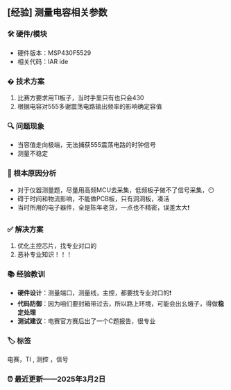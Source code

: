 ## [经验] 测量电容相关参数

### 🛠️ 硬件/模块

- 硬件版本：MSP430F5529
- 相关代码：IAR ide

### � 技术方案

1. 比赛方要求用TI板子，当时手里只有也只会430
2. 根据电容对555多谢震荡电路输出频率的影响确定容值

### 🔍 问题现象

- 当容值走向极端，无法捕获555震荡电路的时钟信号
- 测量不稳定

### 🧠 根本原因分析

- 对于仪器测量题，尽量用高频MCU去采集，低频板子做不了信号采集，😶
- 碍于时间和物流影响，不能做PCB板，只有洞洞板，凑活
- 当时所用的电子器件，全是陈年老货，一点也不精密，误差太大❗

### ✅ 解决方案

1. 优化主控芯片，找专业对口的
2. 恶补专业知识！！！

### 📚 经验教训

- **硬件设计**：测量端口，测量线，主控，都要找专业对口的❗
- **代码防御**：因为咱们要封箱带过去，所以路上环境，可能会出幺蛾子，得做**稳定处理**
- **测试建议**：电赛官方赛后出了一个C题报告，很专业

### 🏷️ 标签

电赛，TI , 测控 ，信号 

### ⏰ 最近更新——2025年3月2日
